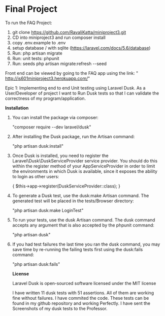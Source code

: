 # Final Project

To run the FAQ Project:

1. git clone https://github.com/RavaliKatta/miniproject3.git
2. CD into miniproject3 and run composer install
3. copy .env.example to .env
4. setup database / with sqlite (https://laravel.com/docs/5.6/database)
5. Run: php artisan migrate
6. Run: unit tests: phpunit
7. Run: seeds php artisan migrate:refresh --seed

Front end can be viewed by going to the FAQ app using the link: " http://is601miniproject3.herokuapp.com/"


Epic 1: Implementing end to end Unit testing using Laravel Dusk.
 As a User/Developer of project I want to Run Dusk tests so that I can validate the correctness of my program/application.
 
 **Installation**
1. You can install the package via composer:

   "composer require --dev laravel/dusk"
2. After installing the Dusk package, run the Artisan command:   

   "php artisan dusk:install"
   
3. Once Dusk is installed, you need to register the Laravel\Dusk\DuskServiceProvider service provider. You should do this within the register method of your AppServiceProvider in order to limit the environments in which Dusk is available, since it exposes the ability to login as other users:
   
    {
       $this->app->register(DuskServiceProvider::class);
    }   
   
4. To generate a Dusk test, use the dusk:make Artisan command. The generated test will be placed in the tests/Browser directory:
   
   "php artisan dusk:make LoginTest"   
   
5. To run your tests, use the dusk Artisan command. The dusk command accepts any argument that is also accepted by the phpunit command:

   "php artisan dusk"  
   
6. If you had test failures the last time you ran the dusk command, you may save time by re-running the failing tests first using the dusk:fails command:
   
   "php artisan dusk:fails"  
   
   **License**
   
   Laravel Dusk is open-sourced software licensed under the MIT license
   
   I have written 11 dusk tests with 51 assertions. All of them are working fine without failures. I have commited the code. These tests can be found in my github repository and working Perfectly. I have sent the Screenshots of my dusk tests to the Professor.
   
      

